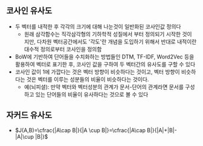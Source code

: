 ## 코사인 유사도
- 두 벡터를 내적한 후 각각의 크기에 대해 나눈것이 일반화된 코사인값 정의다
	- 원래 삼각함수는 직각삼각형의 기하학적 성질에서 부터 정의되기 시작한 것이지만, 다차원 벡터공간에서도  '각도'란 개념을 도입하기 위해서 반대로 내적이란 대수적 정의로부터 코사인을 정의함
- BoW에 기반하여 단어들을 수치화하는 방법들인 DTM, TF-IDF, Word2Vec 등을 활용하여 벡터로 표기한 후, 코사인 값을 구하여 두 벡터간의 유사도를 구할 수 있다
- 코사인 값이 1에 가깝다는 것은 벡터 방향이 비슷하다는 것이고, 벡터 방향이 비슷하다는 것은 벡터를 이루는 성분들의 비율이 비슷하다는 것이다. 
	- 예(뇌피셜): 만약 벡터와 벡터성분의 관계가 문서-단어의 관계라면 문서를 구성하고 있는 단어들의 비율이 유사하다는 것으로 볼 수 있다

## 자커드 유사도
 
 - $J(A,B)=\cfrac{|A\cap B|}{|A \cup B|}=\cfrac{|A\cap B|}{|A|+|B|- |A|\cup |B|}$
 



